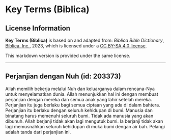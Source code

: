 # Key Terms (Biblica)

## License Information

**Key Terms (Biblica)** is based on and adapted from: _Biblica Bible Dictionary_, [Biblica, Inc.](https://www.biblica.com/), 2023, which is licensed under a [CC BY-SA 4.0 license](https://creativecommons.org/licenses/by-sa/4.0/legalcode.en).

This markdown version is provided under the same license.



--------------------------------

## Perjanjian dengan Nuh (id: 203373)

Allah memilih bekerja melalui Nuh dan keluarganya dalam rencana\-Nya untuk menyelamatkan dunia. Allah menunjukkan hal ini dengan membuat perjanjian dengan mereka dan semua anak yang lahir setelah mereka. Perjanjian itu juga berlaku bagi semua ciptaan yang ada di dalam bahtera. Perjanjian itu berlaku dengan seluruh kehidupan di bumi. Manusia dan binatang harus memenuhi seluruh bumi. Tidak ada manusia yang akan dibunuh. Allah berjanji tidak akan lagi mengutuk bumi. Ia berjanji tidak akan lagi memusnahkan seluruh kehidupan di muka bumi dengan air bah. Pelangi adalah tanda dari perjanjian ini. 


